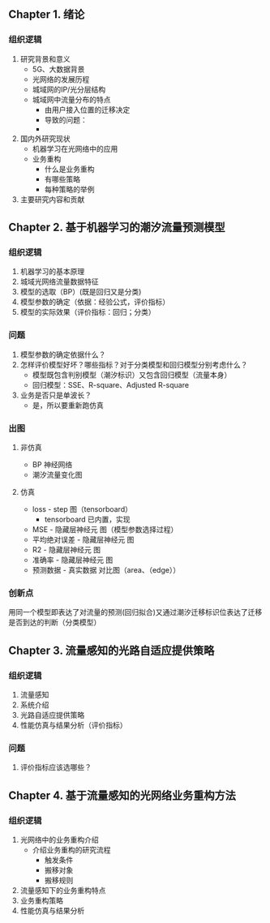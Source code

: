 ## Chapter 1. 绪论

### 组织逻辑

1. 研究背景和意义
    - 5G、大数据背景
    - 光网络的发展历程
    - 城域网的IP/光分层结构
    - 城域网中流量分布的特点
        - 由用户接入位置的迁移决定
        - 导致的问题：
        - 
2. 国内外研究现状
    -  机器学习在光网络中的应用
    -  业务重构
        - 什么是业务重构
        - 有哪些策略
        - 每种策略的举例
3. 主要研究内容和贡献

## Chapter 2. 基于机器学习的潮汐流量预测模型

### 组织逻辑

1. 机器学习的基本原理
2. 城域光网络流量数据特征
3. 模型的选取（BP）(既是回归又是分类)
4. 模型参数的确定（依据：经验公式，评价指标）
5. 模型的实际效果（评价指标：回归；分类）

### 问题

1. 模型参数的确定依据什么？
2. 怎样评价模型好坏？哪些指标？对于分类模型和回归模型分别考虑什么？
    - 模型既包含判别模型（潮汐标识）又包含回归模型（流量本身）
    - 回归模型：SSE、R-square、Adjusted R-square
3. 业务是否只是单波长？
    - 是，所以要重新跑仿真

### 出图

1. 非仿真
    - BP 神经网络
    - 潮汐流量变化图

2. 仿真
    - loss - step 图（tensorboard）
      - tensorboard 已内置，实现
    - MSE - 隐藏层神经元 图（模型参数选择过程）
    - 平均绝对误差 - 隐藏层神经元 图
    - R2 - 隐藏层神经元 图
    - 准确率 - 隐藏层神经元 图
    - 预测数据 - 真实数据 对比图（area、（edge））

### 创新点
用同一个模型即表达了对流量的预测(回归拟合)又通过潮汐迁移标识位表达了迁移是否到达的判断（分类模型）

## Chapter 3. 流量感知的光路自适应提供策略

### 组织逻辑

1. 流量感知
2. 系统介绍
3. 光路自适应提供策略
4. 性能仿真与结果分析（评价指标）

### 问题

1. 评价指标应该选哪些？


## Chapter 4. 基于流量感知的光网络业务重构方法

### 组织逻辑

1. 光网络中的业务重构介绍
   - 介绍业务重构的研究流程
     - 触发条件
     - 搬移对象
     - 搬移规则
2. 流量感知下的业务重构特点
3. 业务重构策略
4. 性能仿真与结果分析
